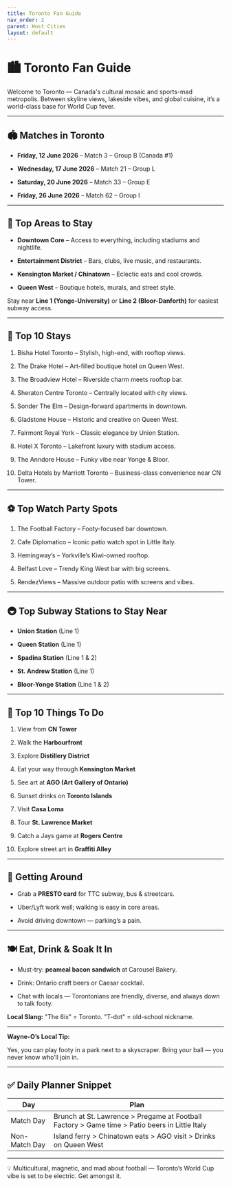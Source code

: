```yaml
---
title: Toronto Fan Guide
nav_order: 2
parent: Host Cities
layout: default
---
```


# 🏙️ Toronto Fan Guide

Welcome to Toronto — Canada's cultural mosaic and sports-mad metropolis. Between skyline views, lakeside vibes, and global cuisine, it’s a world-class base for World Cup fever.

---

## 🏟️ Matches in Toronto

- **Friday, 12 June 2026** – Match 3 – Group B (Canada #1)
    
- **Wednesday, 17 June 2026** – Match 21 – Group L
    
- **Saturday, 20 June 2026** – Match 33 – Group E
    
- **Friday, 26 June 2026** – Match 62 – Group I
    

---

## **📍 Top Areas to Stay**

- **Downtown Core** – Access to everything, including stadiums and nightlife.
    
- **Entertainment District** – Bars, clubs, live music, and restaurants.
    
- **Kensington Market / Chinatown** – Eclectic eats and cool crowds.
    
- **Queen West** – Boutique hotels, murals, and street style.
    

Stay near **Line 1 (Yonge-University)** or **Line 2 (Bloor-Danforth)** for easiest subway access.

---

## **🏨 Top 10 Stays**

1. Bisha Hotel Toronto – Stylish, high-end, with rooftop views.
    
2. The Drake Hotel – Art-filled boutique hotel on Queen West.
    
3. The Broadview Hotel – Riverside charm meets rooftop bar.
    
4. Sheraton Centre Toronto – Centrally located with city views.
    
5. Sonder The Elm – Design-forward apartments in downtown.
    
6. Gladstone House – Historic and creative on Queen West.
    
7. Fairmont Royal York – Classic elegance by Union Station.
    
8. Hotel X Toronto – Lakefront luxury with stadium access.
    
9. The Anndore House – Funky vibe near Yonge & Bloor.
    
10. Delta Hotels by Marriott Toronto – Business-class convenience near CN Tower.
    

---

## **⚽ Top Watch Party Spots**

1. The Football Factory – Footy-focused bar downtown.
    
2. Cafe Diplomatico – Iconic patio watch spot in Little Italy.
    
3. Hemingway’s – Yorkville’s Kiwi-owned rooftop.
    
4. Belfast Love – Trendy King West bar with big screens.
    
5. RendezViews – Massive outdoor patio with screens and vibes.
    

---

## **🚇 Top Subway Stations to Stay Near**

- **Union Station** (Line 1)
    
- **Queen Station** (Line 1)
    
- **Spadina Station** (Line 1 & 2)
    
- **St. Andrew Station** (Line 1)
    
- **Bloor-Yonge Station** (Line 1 & 2)
    

---

## **🎯 Top 10 Things To Do**

1. View from **CN Tower**
    
2. Walk the **Harbourfront**
    
3. Explore **Distillery District**
    
4. Eat your way through **Kensington Market**
    
5. See art at **AGO (Art Gallery of Ontario)**
    
6. Sunset drinks on **Toronto Islands**
    
7. Visit **Casa Loma**
    
8. Tour **St. Lawrence Market**
    
9. Catch a Jays game at **Rogers Centre**
    
10. Explore street art in **Graffiti Alley**
    

---

## **🧭 Getting Around**

- Grab a **PRESTO card** for TTC subway, bus & streetcars.
    
- Uber/Lyft work well; walking is easy in core areas.
    
- Avoid driving downtown — parking’s a pain.
    

---

## **🍽️ Eat, Drink & Soak It In**

- Must-try: **peameal bacon sandwich** at Carousel Bakery.
    
- Drink: Ontario craft beers or Caesar cocktail.
    
- Chat with locals — Torontonians are friendly, diverse, and always down to talk footy.
    

**Local Slang:** "The 6ix" = Toronto. "T-dot" = old-school nickname.

---

**Wayne-O’s Local Tip:**

Yes, you can play footy in a park next to a skyscraper. Bring your ball — you never know who’ll join in.

---

## **✅ Daily Planner Snippet**

|**Day**|**Plan**|
|---|---|
|Match Day|Brunch at St. Lawrence > Pregame at Football Factory > Game time > Patio beers in Little Italy|
|Non-Match Day|Island ferry > Chinatown eats > AGO visit > Drinks on Queen West|

---

💡 Multicultural, magnetic, and mad about football — Toronto’s World Cup vibe is set to be electric. Get amongst it.